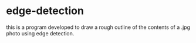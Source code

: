 # edge-detection

this is a program developed to draw a rough outline of the contents of a .jpg photo using edge detection.
